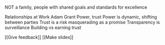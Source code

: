 NOT a family, people with shared goals and standards for excellence

Relationships at Work Adam Grant
Power, trust
Power is dynamic, shifting between parties
Trust is a risk masquerading as a promise
Transparency is surveillance
Building vs earning trust

[[Give feedback]]
[[Make slides]]